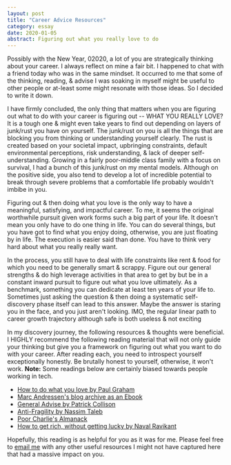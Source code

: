 ```yaml
---
layout: post
title: "Career Advice Resources"
category: essay
date: 2020-01-05
abstract: Figuring out what you really love to do
---
```


Possibly with the New Year, 02020, a lot of you are strategically thinking about your career. I always reflect on mine a fair bit. I happened to chat with a friend today who was in the same mindset. It occurred to me that some of the thinking, reading, & advise I was soaking in myself might be useful to other people or at-least some might resonate with those ideas. So I decided to write it down.

I have firmly concluded, the only thing that matters when you are figuring out what to do with your career is figuring out -- WHAT YOU REALLY LOVE? It is a tough one & might even take years to find out depending on layers of junk/rust you have on yourself. The junk/rust on you is all the things that are blocking you from thinking or understanding yourself clearly. The rust is created based on your societal impact, upbringing constraints, default environmental perceptions, risk understanding, & lack of deeper self-understanding. Growing in a fairly poor-middle class family with a focus on survival, I had a bunch of this junk/rust on my mental models. Although on the positive side, you also tend to develop a lot of incredible potential to break through severe problems that a comfortable life probably wouldn't imbibe in you.

Figuring out & then doing what you love is the only way to have a meaningful, satisfying, and impactful career. To me, it seems the original worthwhile pursuit given work forms such a big part of your life. It doesn't mean you only have to do one thing in life. You can do several things, but you have got to find what you enjoy doing, otherwise, you are just floating by in life. The execution is easier said than done. You have to think very hard about what you really really want.

In the process, you still have to deal with life constraints like rent & food for which you need to be generally smart & scrappy. Figure out our general strengths & do high leverage activities in that area to get by but be in a constant inward pursuit to figure out what you love ultimately. As a benchmark, something you can dedicate at least ten years of your life to. Sometimes just asking the question & then doing a systematic self-discovery phase itself can lead to this answer. Maybe the answer is staring you in the face, and you just aren't looking. IMO, the regular linear path to career growth trajectory although safe is both useless & not exciting

In my discovery journey, the following resources & thoughts were beneficial. I HIGHLY recommend the following reading material that will not only guide your thinking but give you a framework on figuring out what you want to do with your career. After reading each, you need to introspect yourself exceptionally honestly. Be brutally honest to yourself, otherwise, it won't work. **Note:** Some readings below are certainly biased towards people working in tech. 

* [How to do what you love by Paul Graham](http://www.paulgraham.com/love.html)
* [Marc Andressen's blog archive as an Ebook](http://www.paulgraham.com/love.html)
* [General Advise by Patrick Collison](https://patrickcollison.com/advice)
* [Anti-Fragility by Nassim Taleb](https://www.amazon.com/Antifragile-Things-That-Disorder-Incerto/dp/0812979680)
* [Poor Charlie's Almanack](https://www.amazon.com/Poor-Charlies-Almanack-Charles-Expanded/dp/1578645018)
* [How to get rich, without getting lucky by Naval Ravikant](https://twitter.com/naval/status/1002103360646823936)

Hopefully, this reading is as helpful for you as it was for me. Please feel free to [email me](mailto:abhisharma.b@gmail.com) with any other useful resources I might not have captured here that had a massive impact on you.